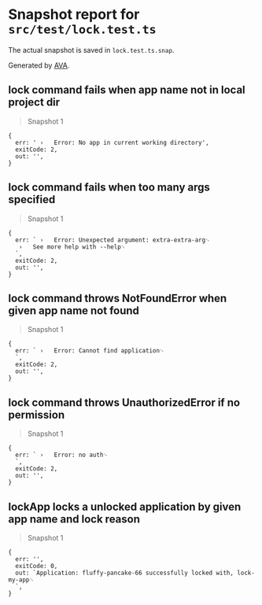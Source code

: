 # Snapshot report for `src/test/lock.test.ts`

The actual snapshot is saved in `lock.test.ts.snap`.

Generated by [AVA](https://ava.li).

## lock command fails when app name not in local project dir

> Snapshot 1

    {
      err: ' ›   Error: No app in current working directory',
      exitCode: 2,
      out: '',
    }

## lock command fails when too many args specified

> Snapshot 1

    {
      err: ` ›   Error: Unexpected argument: extra-extra-arg␊
       ›   See more help with --help␊
      `,
      exitCode: 2,
      out: '',
    }

## lock command throws NotFoundError when given app name not found

> Snapshot 1

    {
      err: ` ›   Error: Cannot find application␊
      `,
      exitCode: 2,
      out: '',
    }

## lock command throws UnauthorizedError if no permission

> Snapshot 1

    {
      err: ` ›   Error: no auth␊
      `,
      exitCode: 2,
      out: '',
    }

## lockApp locks a unlocked application by given app name and lock reason

> Snapshot 1

    {
      err: '',
      exitCode: 0,
      out: `Application: fluffy-pancake-66 successfully locked with, lock-my-app␊
      `,
    }
